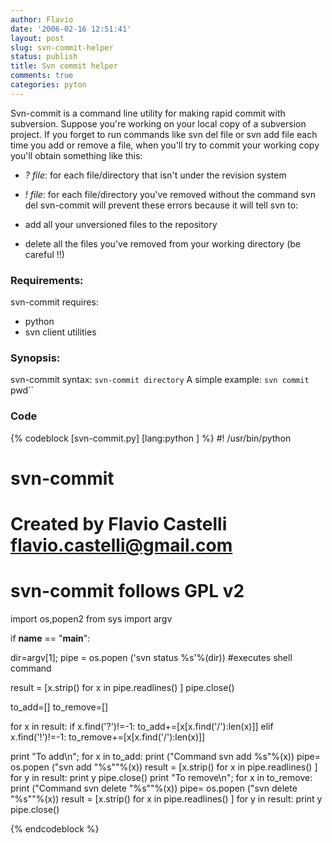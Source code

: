 ```yaml
---
author: Flavio
date: '2006-02-16 12:51:41'
layout: post
slug: svn-commit-helper
status: publish
title: Svn commit helper
comments: true
categories: pyton
---
```


Svn-commit is a command line utility for making rapid commit with subversion.
Suppose you're working on your local copy of a subversion project. If you
forget to run commands like svn del file or svn add file each time you add or
remove a file, when you'll try to commit your working copy you'll obtain
something like this:

  * _? file_: for each file/directory that isn't under the revision system
  * _! file_: for each file/directory you've removed without the command svn del
svn-commit will prevent these errors because it will tell svn to:

  * add all your unversioned files to the repository
  * delete all the files you've removed from your working directory (be careful !!)

### Requirements:

svn-commit requires:

  * python
  * svn client utilities

### Synopsis:

svn-commit syntax: `svn-commit directory` A simple example: `svn commit `pwd``

### Code

{% codeblock [svn-commit.py] [lang:python ] %}
#! /usr/bin/python

# svn-commit
# Created by Flavio Castelli <flavio.castelli@gmail.com>
# svn-commit follows GPL v2

import os,popen2
from sys import argv

if __name__ == "__main__":

  dir=argv[1];
  pipe = os.popen ('svn status %s'%(dir)) #executes shell command

  result = [x.strip() for x in pipe.readlines() ]
  pipe.close()

  to_add=[]
  to_remove=[]

  for x in result:
    if x.find('?')!=-1:
      to_add+=[x[x.find('/'):len(x)]]
    elif x.find('!')!=-1:
      to_remove+=[x[x.find('/'):len(x)]]

  print "To add\n";
  for x in to_add:
    print ("Command svn add %s"%(x))
    pipe= os.popen ("svn add \"%s\""%(x))
    result = [x.strip() for x in pipe.readlines() ]
    for y in result:
      print y
    pipe.close()
  print "To remove\n";
  for x in to_remove:
    print ("Command svn delete \"%s\""%(x))
    pipe= os.popen ("svn delete \"%s\""%(x))
    result = [x.strip() for x in pipe.readlines() ]
    for y in result:
      print y
    pipe.close()

{% endcodeblock %}
